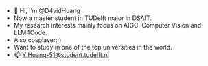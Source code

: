 - 👋 Hi, I’m @D4vidHuang
- Now a master student in TUDelft major in DSAIT.
- My research interests mainly focus on AIGC, Computer Vision and LLM4Code.
- Also cosplayer: )
- Want to study in one of the top universities in the world.
- 📫 Y.Huang-51@student.tudelft.nl


